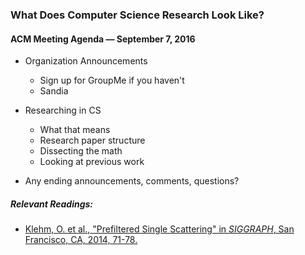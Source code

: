 ### What Does Computer Science Research Look Like?

#### ACM Meeting Agenda — September 7, 2016

- Organization Announcements
  * Sign up for GroupMe if you haven't
  * Sandia
  
- Researching in CS
  * What that means
  * Research paper structure
  * Dissecting the math
  * Looking at previous work
  
- Any ending announcements, comments, questions?
  
##### Relevant Readings:
  * [Klehm, O. et al., "Prefiltered Single Scattering" in *SIGGRAPH*, San Francisco, CA, 2014, 71-78.](http://people.mpi-inf.mpg.de/~oklehm/publications/2014/i3d/pss-i3D_Klehm2014.pdf)

